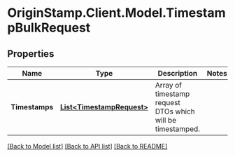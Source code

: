 # OriginStamp.Client.Model.TimestampBulkRequest
## Properties

Name | Type | Description | Notes
------------ | ------------- | ------------- | -------------
**Timestamps** | [**List&lt;TimestampRequest&gt;**](TimestampRequest.md) | Array of timestamp request DTOs which will be timestamped. | 

[[Back to Model list]](../README.md#documentation-for-models) [[Back to API list]](../README.md#documentation-for-api-endpoints) [[Back to README]](../README.md)

